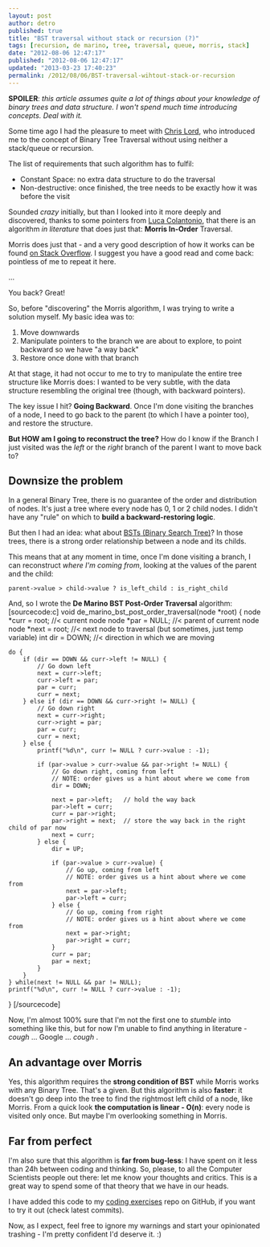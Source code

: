 ```yaml
---
layout: post
author: detro
published: true
title: "BST traversal without stack or recursion (?)"
tags: [recursion, de marino, tree, traversal, queue, morris, stack]
date: "2012-08-06 12:47:17"
published: "2012-08-06 12:47:17"
updated: "2013-03-23 17:40:23"
permalink: /2012/08/06/BST-traversal-wihtout-stack-or-recursion
---
```


**SPOILER**: _this article assumes quite a lot of things about your knowledge of binary trees and data structure. I won't spend much time introducing concepts. Deal with it._

Some time ago I had the pleasure to meet with [Chris Lord](http://chrislord.net/blog/), who introduced me to the concept of Binary Tree Traversal without using neither a stack/queue or recursion.

The list of requirements that such algorithm has to fulfil:

* Constant Space: no extra data structure to do the traversal
* Non-destructive: once finished, the tree needs to be exactly how it was before the visit

Sounded _crazy_ initially, but than I looked into it more deeply and discovered, thanks to some pointers from [Luca Colantonio](http://twitter.com/lucabox), that there is an algorithm _in literature_ that does just that: **Morris In-Order** Traversal.

Morris does just that - and a very good description of how it works can be found [on Stack Overflow](http://stackoverflow.com/a/5506601/1389112). I suggest you have a good read and come back: pointless of me to repeat it here.

...

You back? Great!

So, before "discovering" the Morris algorithm, I was trying to write a solution myself. My basic idea was to:

1. Move downwards
2. Manipulate pointers to the branch we are about to explore, to point backward so we have "a way back"
3. Restore once done with that branch

At that stage, it had not occur to me to try to manipulate the entire tree structure like Morris does: I wanted to be very subtle, with the data structure resembling the original tree (though, with backward pointers).

The key issue I hit? **Going Backward**. Once I'm done visiting the branches of a node, I need to go back to the parent (to which I have a pointer too), and restore the structure.

**But HOW am I going to reconstruct the tree?** How do I know if the Branch I just visited was the _left_ or the _right_ branch of the parent I want to move back to?

## Downsize the problem

In a general Binary Tree, there is no guarantee of the order and distribution of nodes. It's just a tree where every node has 0, 1 or 2 child nodes. I didn't have any "rule" on which to **build a backward-restoring logic**.

But then I had an idea: what about [BSTs (Binary Search Tree)](http://en.wikipedia.org/wiki/Binary_search_tree)? In those trees, there is a strong order relationship between a node and its childs.

This means that at any moment in time, once I'm done visiting a branch, I can reconstruct _where I'm coming from_, looking at the values of the parent and the child:

    parent->value > child->value ? is_left_child : is_right_child

And, so I wrote the **De Marino BST Post-Order Traversal** algorithm:
[sourcecode:c]
void de_marino_bst_post_order_traversal(node *root) {
    node *curr = root;  //< current node
    node *par = NULL;   //< parent of current node
    node *next = root;  //< next node to traversal (but sometimes, just temp variable)
    int dir = DOWN;     //< direction in which we are moving

    do {
        if (dir == DOWN && curr->left != NULL) {
            // Go down left
            next = curr->left;
            curr->left = par;
            par = curr;
            curr = next;
        } else if (dir == DOWN && curr->right != NULL) {
            // Go down right
            next = curr->right;
            curr->right = par;
            par = curr;
            curr = next;
        } else {
            printf("%d\n", curr != NULL ? curr->value : -1);

            if (par->value > curr->value && par->right != NULL) {
                // Go down right, coming from left
                // NOTE: order gives us a hint about where we come from
                dir = DOWN;

                next = par->left;   // hold the way back
                par->left = curr;
                curr = par->right;
                par->right = next;  // store the way back in the right child of par now
                next = curr;
            } else {
                dir = UP;

                if (par->value > curr->value) {
                    // Go up, coming from left
                    // NOTE: order gives us a hint about where we come from
                    next = par->left;
                    par->left = curr;
                } else {
                    // Go up, coming from right
                    // NOTE: order gives us a hint about where we come from
                    next = par->right;
                    par->right = curr;
                }
                curr = par;
                par = next;
            }
        }
    } while(next != NULL && par != NULL);
    printf("%d\n", curr != NULL ? curr->value : -1);
}
[/sourcecode]

Now, I'm almost 100% sure that I'm not the first one to _stumble_ into something like this, but for now I'm unable to find anything in literature - _cough_ ... Google ... _cough_ .

## An advantage over Morris

Yes, this algorithm requires the **strong condition of BST** while Morris works with any Binary Tree. That's a given. But this algorithm is also **faster**: it doesn't go deep into the tree to find the rightmost left child of a node, like Morris. From a quick look **the computation is linear - O(n)**: every node is visited only once. But maybe I'm overlooking something in Morris.

## Far from perfect

I'm also sure that this algorithm is **far from bug-less**: I have spent on it less than 24h between coding and thinking. So, please, to all the Computer Scientists people out there: let me know your thoughts and critics. This is a great way to spend some of that theory that we have in our heads.

I have added this code to my [coding exercises](https://github.com/detro/coding-exercises/commits/master) repo on GitHub, if you want to try it out (check latest commits).

Now, as I expect, feel free to ignore my warnings and start your opinionated trashing - I'm pretty confident I'd deserve it. :)

